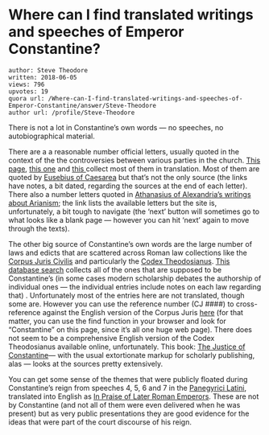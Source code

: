 # Where can I find translated writings and speeches of Emperor Constantine?

	author: Steve Theodore
	written: 2018-06-05
	views: 796
	upvotes: 19
	quora url: /Where-can-I-find-translated-writings-and-speeches-of-Emperor-Constantine/answer/Steve-Theodore
	author url: /profile/Steve-Theodore


There is not a lot in Constantine’s own words — no speeches, no autobiographical material.

There are a a reasonable number official letters, usually quoted in the context of the the controversies between various parties in the church. [This page](http://www.constantinethegreatcoins.com/Constantine/Book1.html), [this one](http://www.constantinethegreatcoins.com/Constantine/Book3.html) and [this ](http://www.constantinethegreatcoins.com/Constantine/Book2.htmlhttp://www.constantinethegreatcoins.com/Constantine/Book2.html)collect most of them in translation. Most of them are quoted by [Eusebius of Caesarea](https://en.wikipedia.org/wiki/Eusebius) but that’s not the only source (the links have notes, a bit dated, regarding the sources at the end of each letter). There also a number letters quoted in [Athanasius of Alexandria’s writings about Arianism](https://www.ccel.org/ccel/schaff/npnf204.xiii.i.html); the link lists the available letters but the site is, unfortunately, a bit tough to navigate (the ‘next’ button will sometimes go to what looks like a blank page — however you can hit ‘next’ again to move through the texts).

The other big source of Constantine’s own words are the large number of laws and edicts that are scattered across Roman law collections like the [Corpus Juris Civilis](https://en.wikipedia.org/wiki/Corpus_Juris_Civilis) and particularly the [Codex Theodosianus](https://droitromain.univ-grenoble-alpes.fr/Codex_Theod.htm). [This database search](http://www.ucl.ac.uk/cgi-bin/history/query.cgi?search1=Constantinus+&sf1=Issuerrecorded&maxs=1&LawID=1&Codexorder=1&ARCPalingenesi=1&Titulus=1&CThKrueger=1&TitulusKr=1&Brev=1&CodexJustinianus=1&Citation=1&Excerpta=1&Doublet=1&Sibling=1&Join=1&Association=1&Correspondence=1&Issueractual=1&Issuerrecorded=1&Issuertheoretical=1&Addresseename=1&Addresseeidentity=1&Addresseeofficerecorded=1&Addresseeofficeexpected=1&Text=1&AuthorityCTh=1&Authorityother=1&Translation=1&BrevInterpr=1&SummAnt=1&OtherScholia=1&Datumrecorded=1&DatumMommsen=1&DatumSeeck=1&DatumBarnes=1&DatumOther=1&Datumpreferred=1&DatLocationrecorded=1&DatLocationexpected=1&AccLecPropositumrec=1&AccLecPropositumSeeck=1&AccLecPropositumpref=1&AccLecPropLocationrec=1&AccLecPropLocationexp=1&Conssrecorded=1&Consspreferred=1&Notes=1&sortby1=None&sortby2=None&sortby3=None&maxcolumn=44&database=laws2&maxs=1) collects all of the ones that are supposed to be Constantine’s (in some cases modern scholarship debates the authorship of individual ones — the individual entries include notes on each law regarding that) . Unfortunately most of the entries here are not translated, though some are. However you can use the reference number (CJ ####) to cross-reference against the English version of the Corpus Juris [here](https://web.archive.org/web/20130727022718/http://www.freewebs.com/vitaphone1/history/justinianc.html) (for that matter, you can use the find function in your browser and look for “Constantine” on this page, since it’s all one huge web page). There does not seem to be a comprehensive English version of the Codex Theodosianus available online, unfortunately. This book: [The Justice of Constantine](https://www.amazon.com/Justice-Constantine-Communication-Control-Society-ebook/dp/B0100RBDC6/ref=sr_1_3?ie=UTF8&qid=1528231442&sr=8-3&keywords=constantine+law)— with the usual extortionate markup for scholarly publishing, alas — looks at the sources pretty extensively.

You can get some sense of the themes that were publicly floated during Constantine’s reign from speeches 4, 5, 6 and 7 in the [Panegyrici Latini](https://en.wikipedia.org/wiki/Panegyrici_Latini), translated into English as [In Praise of Later Roman Emperors](https://books.google.com/books?id=0WlC_UtU8M4C&printsec=frontcover&source=gbs_ViewAPI#v=onepage&q&f=true). These are not by Constantine (and not all of them were even delivered when he was present) but as very public presentations they are good evidence for the ideas that were part of the court discourse of his reign.

